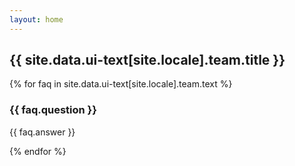 ```yaml
---
layout: home
---
```


<section id="faqs">
  <h2>{{ site.data.ui-text[site.locale].team.title }}</h2>
  <div class="faq-list">
    {% for faq in site.data.ui-text[site.locale].team.text %}
      <div class="faq-item">
        <h3>{{ faq.question }}</h3>
        <p>{{ faq.answer }}</p>
      </div>
    {% endfor %}
  </div>
</section>
